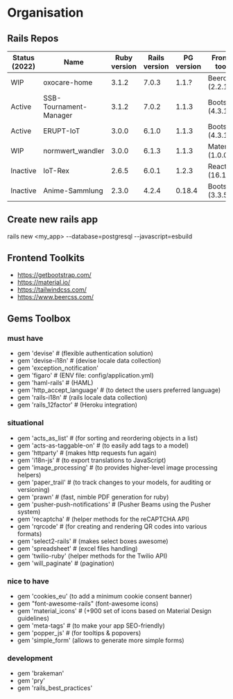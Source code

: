 # Organisation

## Rails Repos

| Status (2022) | Name | Ruby version | Rails version | PG version | Frontend toolkit | javascript |
| ------------- | ---- | ------------ | ------------- | ---------- | ---------------- | ---------- |
| WIP | oxocare-home | 3.1.2 | 7.0.3 | 1.1.? | Beercss (2.2.1) | esbuild |
| Active | SSB-Tournament-Manager | 3.1.2 | 7.0.2 | 1.1.3 | Bootstrap (4.3.1) | asset pipeline |
| Active | ERUPT-IoT | 3.0.0 | 6.1.0 | 1.1.3 | Bootstrap (4.3.1) | asset pipeline |
| WIP | normwert_wandler | 3.0.0 | 6.1.3 | 1.1.3 | Materialize (1.0.0) | asset pipeline |
| Inactive | IoT-Rex | 2.6.5 | 6.0.1 | 1.2.3 | React (16.11.0) | asset pipeline |
| Inactive | Anime-Sammlung | 2.3.0 | 4.2.4 | 0.18.4 | Bootstrap (3.3.5) | asset pipeline |

## Create new rails app

rails new <my_app> --database=postgresql --javascript=esbuild

## Frontend Toolkits

- https://getbootstrap.com/
- https://material.io/
- https://tailwindcss.com/
- https://www.beercss.com/

## Gems Toolbox

### must have

- gem 'devise' # (flexible authentication solution)
- gem 'devise-i18n' # (devise locale data collection)
- gem 'exception_notification'
- gem 'figaro' # (ENV file: config/application.yml)
- gem 'haml-rails' # (HAML)
- gem 'http_accept_language' # (to detect the users preferred language)
- gem 'rails-i18n' # (rails locale data collection)
- gem 'rails_12factor' # (Heroku integration)

### situational

- gem 'acts_as_list' # (for sorting and reordering objects in a list)
- gem 'acts-as-taggable-on' # (to easily add tags to a model)
- gem 'httparty' # (makes http requests fun again)
- gem 'i18n-js' # (to export translations to JavaScript)
- gem 'image_processing' # (to provides higher-level image processing helpers)
- gem 'paper_trail' # (to track changes to your models, for auditing or versioning)
- gem 'prawn' # (fast, nimble PDF generation for ruby)
- gem 'pusher-push-notifications' # (Pusher Beams using the Pusher system)
- gem 'recaptcha' # (helper methods for the reCAPTCHA API)
- gem 'rqrcode' # (for creating and rendering QR codes into various formats)
- gem 'select2-rails' # (makes select boxes awesome)
- gem 'spreadsheet' # (excel files handling)
- gem 'twilio-ruby' (helper methods for the Twilio API)
- gem 'will_paginate' # (pagination)

### nice to have

- gem 'cookies_eu' (to add a minimum cookie consent banner)
- gem "font-awesome-rails" (font-awesome icons)
- gem 'material_icons' # (+900 set of icons based on Material Design guidelines)
- gem 'meta-tags' # (to make your app SEO-friendly)
- gem 'popper_js' # (for tooltips & popovers)
- gem 'simple_form' (allows to generate more simple forms)

### development

- gem 'brakeman'
- gem 'pry'
- gem 'rails_best_practices'
